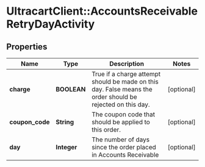 # UltracartClient::AccountsReceivableRetryDayActivity

## Properties
Name | Type | Description | Notes
------------ | ------------- | ------------- | -------------
**charge** | **BOOLEAN** | True if a charge attempt should be made on this day.  False means the order should be rejected on this day. | [optional] 
**coupon_code** | **String** | The coupon code that should be applied to this order. | [optional] 
**day** | **Integer** | The number of days since the order placed in Accounts Receivable | [optional] 


